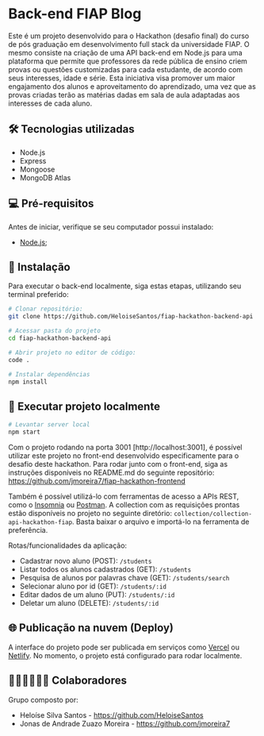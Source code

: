 # Back-end FIAP Blog

Este é um projeto desenvolvido para o Hackathon (desafio final) do curso de pós graduação em desenvolvimento full stack da universidade FIAP. O mesmo consiste na criação de uma API back-end em Node.js para uma plataforma que permite que professores da rede pública de ensino criem provas ou questões customizadas para cada estudante, de acordo com seus interesses, idade e série. Esta iniciativa visa promover um maior engajamento dos alunos e aproveitamento do aprendizado, uma vez que as provas criadas terão as matérias dadas em sala de aula adaptadas aos interesses de cada aluno.

## 🛠️ Tecnologias utilizadas

- Node.js
- Express
- Mongoose
- MongoDB Atlas

## 💻 Pré-requisitos

Antes de iniciar, verifique se seu computador possui instalado:

- [Node.js](https://nodejs.org/pt);

## 🔧 Instalação

Para executar o back-end localmente, siga estas etapas, utilizando seu terminal preferido:

```bash
# Clonar repositório:
git clone https://github.com/HeloiseSantos/fiap-hackathon-backend-api

# Acessar pasta do projeto
cd fiap-hackathon-backend-api

# Abrir projeto no editor de código:
code .

# Instalar dependências
npm install
```

## 🚀 Executar projeto localmente

```bash
# Levantar server local
npm start
```
Com o projeto rodando na porta 3001 [http://localhost:3001], é possível utilizar este projeto no front-end desenvolvido especificamente para o desafio deste hackathon. Para rodar junto com o front-end, siga as instruções disponíveis no README.md do seguinte repositório: https://github.com/jmoreira7/fiap-hackathon-frontend 

Também é possível utilizá-lo com ferramentas de acesso a APIs REST, como o [Insomnia](https://insomnia.rest/download) ou [Postman](https://www.postman.com/).
A collection com as requisições prontas estão disponíveis no projeto no seguinte diretório: `collection/collection-api-hackathon-fiap`. Basta baixar o arquivo e importá-lo na ferramenta de preferência.

Rotas/funcionalidades da aplicação:

- Cadastrar novo aluno (POST): `/students`
- Listar todos os alunos cadastrados (GET): `/students`
- Pesquisa de alunos por palavras chave (GET): `/students/search`
- Selecionar aluno por id (GET): `/students/:id`
- Editar dados de um aluno (PUT): `/students/:id`
- Deletar um aluno (DELETE): `/students/:id`

## 🌐 Publicação na nuvem (Deploy)

A interface do projeto pode ser publicada em serviços como [Vercel](https://vercel.com/) ou [Netlify](https://www.netlify.com/). No momento, o projeto está configurado para rodar localmente.

## 🧑🏻‍💻👩🏻‍💻 Colaboradores

Grupo composto por:

- Heloíse Silva Santos - https://github.com/HeloiseSantos
- Jonas de Andrade Zuazo Moreira - https://github.com/jmoreira7
